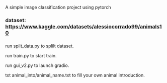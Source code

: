  A simple image classification project using pytorch 
 ### dataset: https://www.kaggle.com/datasets/alessiocorrado99/animals10
 ### 
 run spilt_data.py to splilt dataset.
 
 run train.py to start train.

 run gui_v2.py to launch gradio.

 txt animal_into/animal_name.txt to fill your own animal introduction. 
